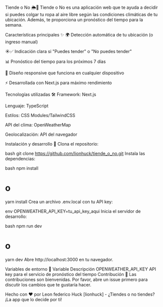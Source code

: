 Tiende o No 🌦️👕
Tiende o No es una aplicación web que te ayuda a decidir si puedes colgar tu ropa al aire libre según las condiciones climáticas de tu ubicación. Además, te proporciona un pronóstico del tiempo para la semana.

Características principales ✨
🌍 Detección automática de tu ubicación (o ingreso manual)

☀️✅ Indicación clara si "Puedes tender" o "No puedes tender"

📊 Pronóstico del tiempo para los próximos 7 días

📱 Diseño responsive que funciona en cualquier dispositivo

⚡ Desarrollada con Next.js para máximo rendimiento

Tecnologías utilizadas 🛠️
Framework: Next.js

Lenguaje: TypeScript

Estilos: CSS Modules/TailwindCSS

API del clima: OpenWeatherMap

Geolocalización: API del navegador

Instalación y desarrollo 🚀
Clona el repositorio:

bash
git clone https://github.com/lionhuck/tiende_o_no.git
Instala las dependencias:

bash
npm install
# o
yarn install
Crea un archivo .env.local con tu API key:

env
OPENWEATHER_API_KEY=tu_api_key_aqui
Inicia el servidor de desarrollo:

bash
npm run dev
# o
yarn dev
Abre http://localhost:3000 en tu navegador.

Variables de entorno 🔧
Variable	Descripción
OPENWEATHER_API_KEY	API key para el servicio de pronóstico del tiempo
Contribución 🤝
Las contribuciones son bienvenidas. Por favor, abre un issue primero para discutir los cambios que te gustaría hacer.


Hecho con ❤️ por Leon federico Huck [lionhuck] - ¿Tiendes o no tiendes? ¡La app que lo decide por ti!
